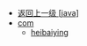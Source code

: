- [返回上一级 [java]](notes/code/Hbase/hbase-java-api-2.x/src/main/java/)
- [com](notes/code/Hbase/hbase-java-api-2.x/src/main/java/com/)
  - [heibaiying](notes/code/Hbase/hbase-java-api-2.x/src/main/java/com/heibaiying/)
